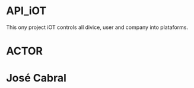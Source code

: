 # API_iOT

This ony project iOT controls all divice, user and company into plataforms. 

# ACTOR 
# José Cabral 
